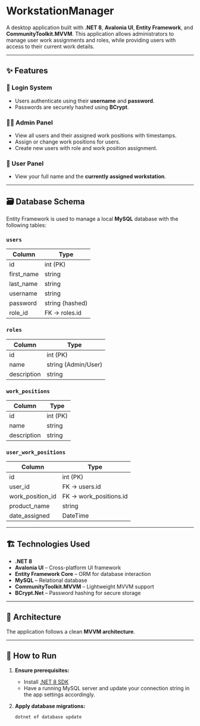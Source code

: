 # WorkstationManager

A desktop application built with **.NET 8**, **Avalonia UI**, **Entity Framework**, and **CommunityToolkit.MVVM**. This application allows administrators to manage user work assignments and roles, while providing users with access to their current work details.

---

## ✨ Features

### 🔐 Login System
- Users authenticate using their **username** and **password**.
- Passwords are securely hashed using **BCrypt**.

### 👨‍💼 Admin Panel
- View all users and their assigned work positions with timestamps.
- Assign or change work positions for users.
- Create new users with role and work position assignment.

### 👤 User Panel
- View your full name and the **currently assigned workstation**.

---

## 🗃️ Database Schema

Entity Framework is used to manage a local **MySQL** database with the following tables:

### `users`
| Column      | Type               |
|-------------|--------------------|
| id          | int (PK)           |
| first_name  | string             |
| last_name   | string             |
| username    | string             |
| password    | string (hashed)    |
| role_id     | FK → roles.id      |

### `roles`
| Column      | Type                   |
|-------------|------------------------|
| id          | int (PK)               |
| name        | string (Admin/User)    |
| description | string                 |

### `work_positions`
| Column      | Type                   |
|-------------|------------------------|
| id          | int (PK)               |
| name        | string                 |
| description | string                 |

### `user_work_positions`
| Column          | Type                   |
|-----------------|------------------------|
| id              | int (PK)               |
| user_id         | FK → users.id          |
| work_position_id| FK → work_positions.id |
| product_name    | string                 |
| date_assigned   | DateTime               |

---

## 🏗️ Technologies Used

- **.NET 8**
- **Avalonia UI** – Cross-platform UI framework
- **Entity Framework Core** – ORM for database interaction
- **MySQL** – Relational database
- **CommunityToolkit.MVVM** – Lightweight MVVM support
- **BCrypt.Net** – Password hashing for secure storage

---

## 🧱 Architecture

The application follows a clean **MVVM architecture**.

---

## 🚀 How to Run

1. **Ensure prerequisites:**
   - Install [.NET 8 SDK](https://dotnet.microsoft.com/download/dotnet/8.0)
   - Have a running MySQL server and update your connection string in the app settings accordingly.

2. **Apply database migrations:**

   ```bash
   dotnet ef database update
